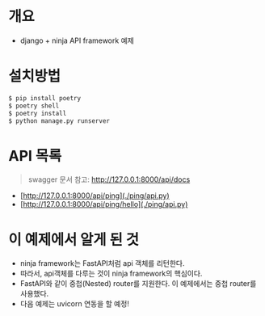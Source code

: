 # 개요
* django + ninja API framework 예제

# 설치방법

```sh
$ pip install poetry
$ poetry shell
$ poetry install
$ python manage.py runserver
```

# API 목록

> swagger 문서 참고: http://127.0.0.1:8000/api/docs

* [http://127.0.0.1:8000/api/ping](./ping/api.py)
* [http://127.0.0.1:8000/api/ping/hello](./ping/api.py)

# 이 예제에서 알게 된 것

* ninja framework는 FastAPI처럼 api 객체를 리턴한다.
* 따라서, api객체를 다루는 것이 ninja framework의 핵심이다.
* FastAPI와 같이 중첩(Nested) router를 지원한다. 이 예제에서는 중첩 router를 사용했다.
* 다음 예제는 uvicorn 연동을 할 예정!

